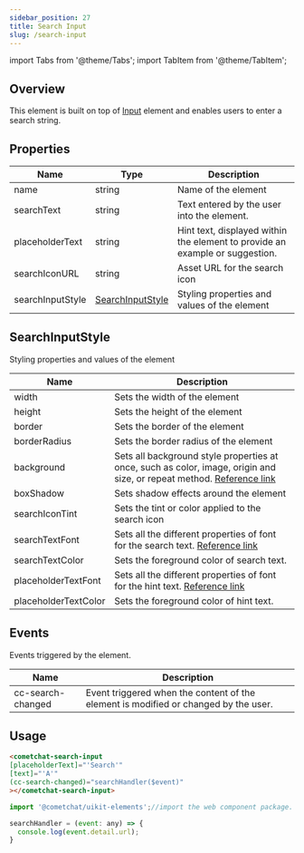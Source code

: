 ```yaml
---
sidebar_position: 27
title: Search Input
slug: /search-input
---
```


import Tabs from '@theme/Tabs';
import TabItem from '@theme/TabItem';

## Overview

This element is built on top of [Input](./input) element and enables users to enter a search string.

## Properties

| Name | Type | Description | 
| ---- | ---- | ---- | 
| name | string | Name of the element | 
| searchText | string | Text entered by the user into the element. | 
| placeholderText | string | Hint text, displayed within the element to provide an example or suggestion. | 
| searchIconURL | string | Asset URL for the search icon | 
| searchInputStyle | [SearchInputStyle](./search-input#searchinputstyle) | Styling properties and values of the element | 


## SearchInputStyle

Styling properties and values of the element

| Name | Description | 
| ---- | ---- | 
| width | Sets the width of the element | 
| height | Sets the height of the element | 
| border | Sets the border of the element | 
| borderRadius | Sets the border radius of the element | 
| background | Sets all background style properties at once, such as color, image, origin and size, or repeat method. [Reference link](https://developer.mozilla.org/en-US/docs/Web/CSS/background) | 
| boxShadow | Sets shadow effects around the element | 
| searchIconTint | Sets the tint or color applied to the search icon | 
| searchTextFont | Sets all the different properties of font for the search text. [Reference link](https://developer.mozilla.org/en-US/docs/Web/CSS/font) | 
| searchTextColor | Sets the foreground color of search text. | 
| placeholderTextFont | Sets all the different properties of font for the hint text. [Reference link](https://developer.mozilla.org/en-US/docs/Web/CSS/font) | 
| placeholderTextColor | Sets the foreground color of hint text. | 


## Events

Events triggered by the element.

| Name | Description | 
| ---- | ---- | 
| cc-search-changed | Event triggered when the content of the element is modified or changed by the user. | 


## Usage

<Tabs>
<TabItem value="html" label="HTML">

```HTML
<cometchat-search-input 
[placeholderText]="'Search'" 
[text]="'A'" 
(cc-search-changed)="searchHandler($event)"  
></cometchat-search-input>
```

</TabItem>
<TabItem value="js" label="Javascript">

```javascript
import '@cometchat/uikit-elements';//import the web component package.

searchHandler = (event: any) => {
  console.log(event.detail.url);
}

```

</TabItem>
</Tabs>